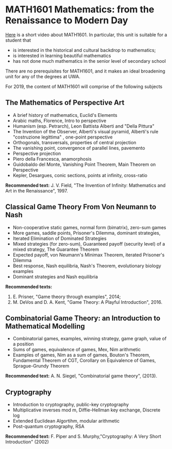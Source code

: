 # MATH1601 Mathematics: from the Renaissance to Modern Day

[Here](http://school.maths.uwa.edu.au/~bamberg/MATH1601promo.mp4) is a short video about MATH1601. In particular, this unit is suitable for a student that

- is interested in the historical and cultural backdrop to mathematics;
- is interested in learning beautiful mathematics
- has not done much mathematics in the senior level of secondary school

There are no prerequisites for MATH1601, and it makes an ideal broadening unit for any of the degrees at UWA. 

For 2019, the content of MATH1601 will comprise of the following subjects

## The Mathematics of Perspective Art ##

 - A brief history of mathematics, Euclid's Elements
 - Arabic maths, Florence, Intro to perspective 
 - Humanism (esp. Petrarch), Leon Battista Alberti and "Della Pittura"
 - The Invention of the Observer, Alberti's visual pyramid, Alberti's rule "costruzione legittima" , one-point perspective
 - Orthogonals, transversals, properties of central projection
 - The vanishing point, convergence of parallel lines, pavemento 
 - Perspective projection 
 - Piero della Francesca, anamorphosis
 - Guidobaldo del Monte, Vanishing Point Theorem, Main Theorem on Perspective
 - Kepler, Desargues, conic sections, points at infinity, cross-ratio

__Recommended text:__ J. V. Field, "The Invention of Infinity: Mathematics and Art in the Renaissance", 1997.

## Classical Game Theory From Von Neumann to Nash ##

 - Non-cooperative static games, normal form (bimatrix), zero-sum games 
 - More games, saddle points, Prisoner's Dilemma, dominant strategies, 
- Iterated Elimination of Dominated Strategies 
- Mixed strategies (for zero-sum), Guaranteed payoff (security level) of a mixed strategy, The Guarantee Theorem  
- Expected payoff, von Neumann's Minimax Theorem, iterated Prisoner's Dilemma
- Best response, Nash equilibria, Nash's Theorem, evolutionary biology examples 
- Dominant strategies and Nash equilibria

__Recommended texts:__ 
1. E. Prisner, "Game theory through examples", 2014; 
2. M. DeVos and D. A. Kent, "Game Theory: A Playful Introduction", 2016.

## Combinatorial Game Theory: an Introduction to Mathematical Modelling ##

- Combinatorial games, examples, winning strategy, game graph, value of a position
- Sums of games, equivalence of games, Mex, Nim arithmetic
- Examples of games, Nim as a sum of games, Bouton's Theorem, Fundamental Theorem of CGT,  Corollary on Equivalence of Games, Sprague-Grundy Theorem

__Recommended text:__ A. N. Siegel, "Combinatorial game theory", (2013).

## Cryptography
- Introduction to cryptography, public-key cryptography
- Multiplicative inverses mod m, Diffie-Hellman key exchange, Discrete log 
- Extended Euclidean Algortihm, modular arithmetic
- Post-quantum cryptography,  RSA

__Recommended text:__ F. Piper and S. Murphy,"Cryptography: A Very Short Introduction" (2002)